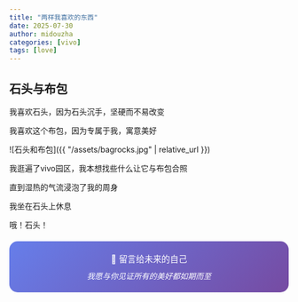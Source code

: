 ```yaml
---
title: "两样我喜欢的东西"
date: 2025-07-30
author: midouzha
categories: [vivo]
tags: [love]
---
```


## 石头与布包

  我喜欢石头，因为石头沉手，坚硬而不易改变

  我喜欢这个布包，因为专属于我，寓意美好

![石头和布包]({{ "/assets/bagrocks.jpg" | relative_url }})

我逛遍了vivo园区，我本想找些什么让它与布包合照

直到湿热的气流浸泡了我的周身

我坐在石头上休息

哦！石头！


<div style="text-align: center; padding: 20px; background: linear-gradient(135deg, #667eea 0%, #764ba2 100%); border-radius: 15px; color: white; margin: 20px 0;">
  <p style="margin: 0; font-size: 1.1em;">💌 留言给未来的自己</p>
  <p style="margin: 10px 0 0 0; font-style: italic;">我愿与你见证所有的美好都如期而至</p>
</div>

